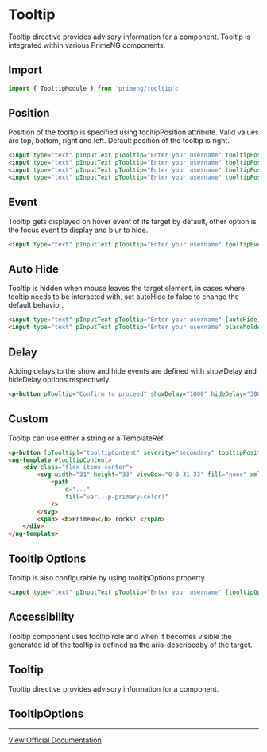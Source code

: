 # Tooltip

Tooltip directive provides advisory information for a component. Tooltip is integrated within various PrimeNG components.

## Import

```typescript
import { TooltipModule } from 'primeng/tooltip';
```

## Position

Position of the tooltip is specified using tooltipPosition attribute. Valid values are top, bottom, right and left. Default position of the tooltip is right.

```html
<input type="text" pInputText pTooltip="Enter your username" tooltipPosition="right" placeholder="Right" />
<input type="text" pInputText pTooltip="Enter your username" tooltipPosition="top" placeholder="Top" />
<input type="text" pInputText pTooltip="Enter your username" tooltipPosition="bottom" placeholder="Bottom" />
<input type="text" pInputText pTooltip="Enter your username" tooltipPosition="left" placeholder="Left" />
```

## Event

Tooltip gets displayed on hover event of its target by default, other option is the focus event to display and blur to hide.

```html
<input type="text" pInputText pTooltip="Enter your username" tooltipEvent="focus" placeholder="focus to display tooltip" />
```

## Auto Hide

Tooltip is hidden when mouse leaves the target element, in cases where tooltip needs to be interacted with, set autoHide to false to change the default behavior.

```html
<input type="text" pInputText pTooltip="Enter your username" [autoHide]="false" placeholder="autoHide: false" />
<input type="text" pInputText pTooltip="Enter your username" placeholder="autoHide: true" />
```

## Delay

Adding delays to the show and hide events are defined with showDelay and hideDelay options respectively.

```html
<p-button pTooltip="Confirm to proceed" showDelay="1000" hideDelay="300" label="Save" />
```

## Custom

Tooltip can use either a string or a TemplateRef.

```html
<p-button [pTooltip]="tooltipContent" severity="secondary" tooltipPosition="bottom" label="Button" />
<ng-template #tooltipContent>
    <div class="flex items-center">
        <svg width="31" height="33" viewBox="0 0 31 33" fill="none" xmlns="http://www.w3.org/2000/svg" class="mr-2">
            <path
                d="..."
                fill="var(--p-primary-color)"
            />
        </svg>
        <span> <b>PrimeNG</b> rocks! </span>
    </div>
</ng-template>
```

## Tooltip Options

Tooltip is also configurable by using tooltipOptions property.

```html
<input type="text" pInputText pTooltip="Enter your username" [tooltipOptions]="tooltipOptions" placeholder="hover to display tooltip" />
```

## Accessibility

Tooltip component uses tooltip role and when it becomes visible the generated id of the tooltip is defined as the aria-describedby of the target.

## Tooltip

Tooltip directive provides advisory information for a component.

## TooltipOptions

---

[View Official Documentation](https://primeng.org/tooltip)

